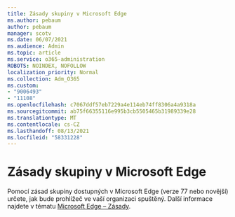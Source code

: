 ```yaml
---
title: Zásady skupiny v Microsoft Edge
ms.author: pebaum
author: pebaum
manager: scotv
ms.date: 06/07/2021
ms.audience: Admin
ms.topic: article
ms.service: o365-administration
ROBOTS: NOINDEX, NOFOLLOW
localization_priority: Normal
ms.collection: Adm_O365
ms.custom:
- "9006493"
- "11108"
ms.openlocfilehash: c7067ddf57eb7229a4e114eb74ff8306a4a9318a
ms.sourcegitcommit: ab75f66355116e995b3cb5505465b31989339e28
ms.translationtype: MT
ms.contentlocale: cs-CZ
ms.lasthandoff: 08/13/2021
ms.locfileid: "58331228"
---
```

# <a name="group-policies-in-microsoft-edge"></a>Zásady skupiny v Microsoft Edge

Pomocí zásad skupiny dostupných v Microsoft Edge (verze 77 nebo novější) určete, jak bude prohlížeč ve vaší organizaci spuštěný. Další informace najdete v tématu [Microsoft Edge – Zásady](https://docs.microsoft.com/deployedge/microsoft-edge-policies#available-policies).